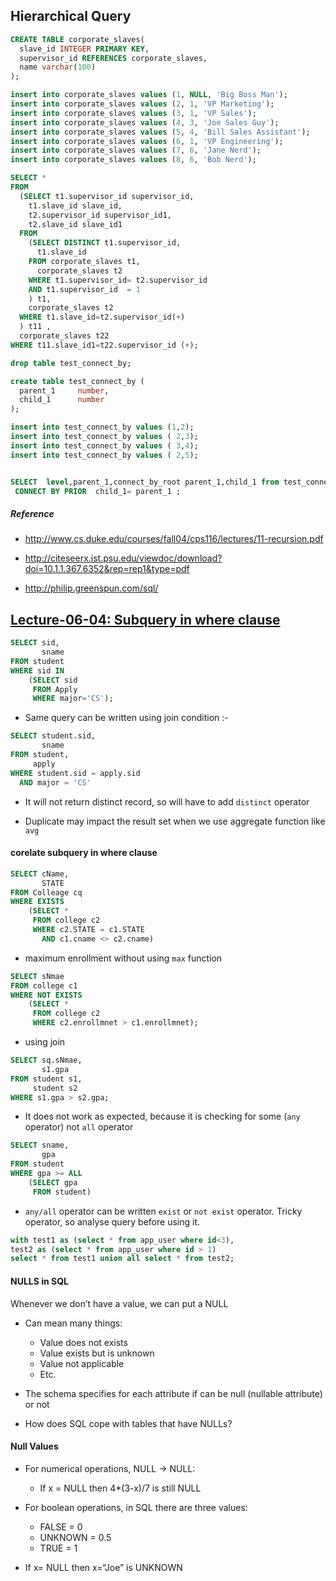 
## Hierarchical Query

```sql
CREATE TABLE corporate_slaves(
  slave_id INTEGER PRIMARY KEY,
  supervisor_id REFERENCES corporate_slaves,
  name varchar(100)
);
```
```sql
insert into corporate_slaves values (1, NULL, 'Big Boss Man');
insert into corporate_slaves values (2, 1, 'VP Marketing');
insert into corporate_slaves values (3, 1, 'VP Sales');
insert into corporate_slaves values (4, 3, 'Joe Sales Guy');
insert into corporate_slaves values (5, 4, 'Bill Sales Assistant');
insert into corporate_slaves values (6, 1, 'VP Engineering');
insert into corporate_slaves values (7, 6, 'Jane Nerd');
insert into corporate_slaves values (8, 6, 'Bob Nerd');
```
```sql
SELECT *
FROM
  (SELECT t1.supervisor_id supervisor_id,
    t1.slave_id slave_id,
    t2.supervisor_id supervisor_id1,
    t2.slave_id slave_id1
  FROM
    (SELECT DISTINCT t1.supervisor_id,
      t1.slave_id
    FROM corporate_slaves t1,
      corporate_slaves t2
    WHERE t1.supervisor_id= t2.supervisor_id
    AND t1.supervisor_id  = 1
    ) t1,
    corporate_slaves t2
  WHERE t1.slave_id=t2.supervisor_id(+)
  ) t11 ,
  corporate_slaves t22
WHERE t11.slave_id1=t22.supervisor_id (+);
```

``` sql
drop table test_connect_by;

create table test_connect_by (
  parent_1     number,
  child_1      number
);

insert into test_connect_by values (1,2);
insert into test_connect_by values ( 2,3);
insert into test_connect_by values ( 3,4);
insert into test_connect_by values ( 2,5);


SELECT  level,parent_1,connect_by_root parent_1,child_1 from test_connect_by 
 CONNECT BY PRIOR  child_1= parent_1 ;
```

##### Reference

+ http://www.cs.duke.edu/courses/fall04/cps116/lectures/11-recursion.pdf

+ http://citeseerx.ist.psu.edu/viewdoc/download?doi=10.1.1.367.6352&rep=rep1&type=pdf

+ http://philip.greenspun.com/sql/


## [Lecture-06-04: Subquery in where clause ](https://www.youtube.com/watch?v=IJPXosPGLTU&index=13&list=PL6hGtHedy2Z4EkgY76QOcueU8lAC4o6c3)

```sql
SELECT sid,
       sname
FROM student
WHERE sid IN
    (SELECT sid
     FROM Apply
     WHERE major='CS');
```
+ Same query can be written using join condition :-

```sql
SELECT student.sid,
       sname
FROM student,
     apply
WHERE student.sid = apply.sid
  AND major = 'CS'
```
+ It will not return distinct record, so will have to add `distinct` operator

+ Duplicate may impact the result set when we use aggregate function like `avg`

#### corelate subquery in where clause

```sql
SELECT cName,
       STATE
FROM Colleage cq
WHERE EXISTS
    (SELECT *
     FROM college c2
     WHERE c2.STATE = c1.STATE
       AND c1.cname <> c2.cname)
```
+ maximum enrollment without using `max` function

```sql
SELECT sNmae
FROM college c1
WHERE NOT EXISTS
    (SELECT *
     FROM college c2
     WHERE c2.enrollmnet > c1.enrollmnet);
```
+ using join

```sql
SELECT sq.sNmae,
       s1.gpa
FROM student s1,
     student s2
WHERE s1.gpa > s2.gpa;
```
+ It does not work as expected, because it is checking for some (`any` operator) not `all` operator

```sql
SELECT sname,
       gpa
FROM student
WHERE gpa >= ALL
    (SELECT gpa
     FROM student)
```
+ `any/all` operator can be written `exist` or `not exist` operator. Tricky operator, so analyse query before using it.


```sql
with test1 as (select * from app_user where id<3),
test2 as (select * from app_user where id > 1)
select * from test1 union all select * from test2;
```

#### NULLS in SQL

Whenever we don’t have a value,	we can put a NULL

+ Can mean many	things:
	+ Value	does not exists
	+ Value	exists but is unknown
	+ Value	not applicable
	+ Etc.
			
+ The schema specifies for each	attribute if can be null (nullable attribute) or not

+ How does SQL cope with tables	that have NULLs?

#### Null Values

+ For numerical operations, NULL -> NULL:
    + If x = NULL then 4*(3-x)/7 is still NULL

+ For boolean operations, in SQL there are three values:
    + FALSE =  0
    + UNKNOWN =  0.5
    + TRUE =  1

+ If x= NULL then x=“Joe” is UNKNOWN

